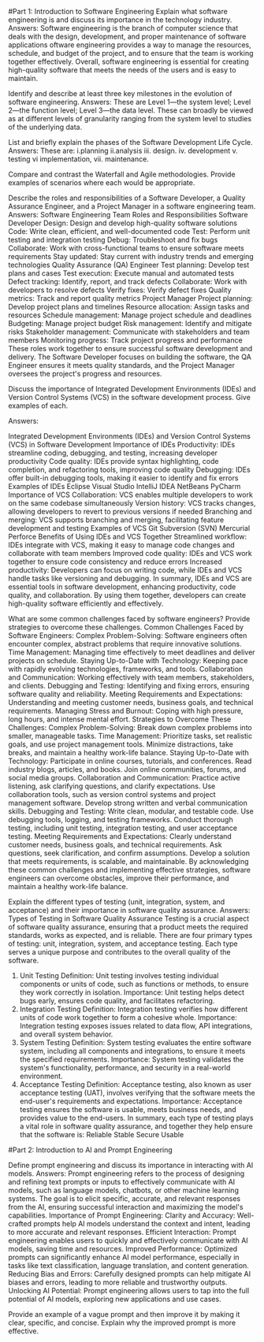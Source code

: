 #Part 1: Introduction to Software Engineering
Explain what software engineering is and discuss its importance in the technology industry.
Answers: Software engineering is the branch of computer science that deals with the design, development, and proper maintenance of software applications
oftware engineering provides a way to manage the resources, schedule, and budget of the project, and to ensure that the team is working together effectively. Overall, software engineering is essential for creating high-quality software that meets the needs of the users and is easy to maintain.

Identify and describe at least three key milestones in the evolution of software engineering.
Answers: These are Level 1—the system level; Level 2—the function level; Level 3—the data level. These can broadly be viewed as at different levels of granularity ranging from the system level to studies of the underlying data.

List and briefly explain the phases of the Software Development Life Cycle.
Answers: These are:
 i.planning
 ii.analysis
 iii. design.
 iv. development
 v. testing
 vi implementation, 
 vii. maintenance.

Compare and contrast the Waterfall and Agile methodologies. Provide examples of scenarios where each would be appropriate.

Describe the roles and responsibilities of a Software Developer, a Quality Assurance Engineer, and a Project Manager in a software engineering team.
Answers: 
Software Engineering Team Roles and Responsibilities
Software Developer
Design: Design and develop high-quality software solutions
Code: Write clean, efficient, and well-documented code
Test: Perform unit testing and integration testing
Debug: Troubleshoot and fix bugs
Collaborate: Work with cross-functional teams to ensure software meets requirements
Stay updated: Stay current with industry trends and emerging technologies
Quality Assurance (QA) Engineer
Test planning: Develop test plans and cases
Test execution: Execute manual and automated tests
Defect tracking: Identify, report, and track defects
Collaborate: Work with developers to resolve defects
Verify fixes: Verify defect fixes
Quality metrics: Track and report quality metrics
Project Manager
Project planning: Develop project plans and timelines
Resource allocation: Assign tasks and resources
Schedule management: Manage project schedule and deadlines
Budgeting: Manage project budget
Risk management: Identify and mitigate risks
Stakeholder management: Communicate with stakeholders and team members
Monitoring progress: Track project progress and performance
These roles work together to ensure successful software development and delivery. The Software Developer focuses on building the software, the QA Engineer ensures it meets quality standards, and the Project Manager oversees the project's progress and resources.


Discuss the importance of Integrated Development Environments (IDEs) and Version Control Systems (VCS) in the software development process. Give examples of each.

Answers: 

Integrated Development Environments (IDEs) and Version Control Systems (VCS) in Software Development
Importance of IDEs
Productivity: IDEs streamline coding, debugging, and testing, increasing developer productivity
Code quality: IDEs provide syntax highlighting, code completion, and refactoring tools, improving code quality
Debugging: IDEs offer built-in debugging tools, making it easier to identify and fix errors
Examples of IDEs
Eclipse
Visual Studio
IntelliJ IDEA
NetBeans
PyCharm
Importance of VCS
Collaboration: VCS enables multiple developers to work on the same codebase simultaneously
Version history: VCS tracks changes, allowing developers to revert to previous versions if needed
Branching and merging: VCS supports branching and merging, facilitating feature development and testing
Examples of VCS
Git
Subversion (SVN)
Mercurial
Perforce
Benefits of Using IDEs and VCS Together
Streamlined workflow: IDEs integrate with VCS, making it easy to manage code changes and collaborate with team members
Improved code quality: IDEs and VCS work together to ensure code consistency and reduce errors
Increased productivity: Developers can focus on writing code, while IDEs and VCS handle tasks like versioning and debugging.
In summary, IDEs and VCS are essential tools in software development, enhancing productivity, code quality, and collaboration. By using them together, developers can create high-quality software efficiently and effectively.


What are some common challenges faced by software engineers? Provide strategies to overcome these challenges.
Common Challenges Faced by Software Engineers:
Complex Problem-Solving: Software engineers often encounter complex, abstract problems that require innovative solutions.
Time Management: Managing time effectively to meet deadlines and deliver projects on schedule.
Staying Up-to-Date with Technology: Keeping pace with rapidly evolving technologies, frameworks, and tools.
Collaboration and Communication: Working effectively with team members, stakeholders, and clients.
Debugging and Testing: Identifying and fixing errors, ensuring software quality and reliability.
Meeting Requirements and Expectations: Understanding and meeting customer needs, business goals, and technical requirements.
Managing Stress and Burnout: Coping with high pressure, long hours, and intense mental effort.
Strategies to Overcome These Challenges:
Complex Problem-Solving:
Break down complex problems into smaller, manageable tasks.
Time Management:
Prioritize tasks, set realistic goals, and use project management tools.
Minimize distractions, take breaks, and maintain a healthy work-life balance.
Staying Up-to-Date with Technology:
Participate in online courses, tutorials, and conferences.
Read industry blogs, articles, and books.
Join online communities, forums, and social media groups.
Collaboration and Communication:
Practice active listening, ask clarifying questions, and clarify expectations.
Use collaboration tools, such as version control systems and project management software.
Develop strong written and verbal communication skills.
Debugging and Testing:
Write clean, modular, and testable code.
Use debugging tools, logging, and testing frameworks.
Conduct thorough testing, including unit testing, integration testing, and user acceptance testing.
Meeting Requirements and Expectations:
Clearly understand customer needs, business goals, and technical requirements.
Ask questions, seek clarification, and confirm assumptions.
Develop a solution that meets requirements, is scalable, and maintainable.
By acknowledging these common challenges and implementing effective strategies, software engineers can overcome obstacles, improve their performance, and maintain a healthy work-life balance.


Explain the different types of testing (unit, integration, system, and acceptance) and their importance in software quality assurance.
Answers:
Types of Testing in Software Quality Assurance
Testing is a crucial aspect of software quality assurance, ensuring that a product meets the required standards, works as expected, and is reliable. There are four primary types of testing: unit, integration, system, and acceptance testing. Each type serves a unique purpose and contributes to the overall quality of the software.
1. Unit Testing
Definition: Unit testing involves testing individual components or units of code, such as functions or methods, to ensure they work correctly in isolation.
Importance: Unit testing helps detect bugs early, ensures code quality, and facilitates refactoring.
2. Integration Testing
Definition: Integration testing verifies how different units of code work together to form a cohesive whole.
Importance: Integration testing exposes issues related to data flow, API integrations, and overall system behavior.
3. System Testing
Definition: System testing evaluates the entire software system, including all components and integrations, to ensure it meets the specified requirements.
Importance: System testing validates the system's functionality, performance, and security in a real-world environment.
4. Acceptance Testing
Definition: Acceptance testing, also known as user acceptance testing (UAT), involves verifying that the software meets the end-user's requirements and expectations.
Importance: Acceptance testing ensures the software is usable, meets business needs, and provides value to the end-users.
In summary, each type of testing plays a vital role in software quality assurance, and together they help ensure that the software is:
Reliable
Stable
Secure
Usable


#Part 2: Introduction to AI and Prompt Engineering

Define prompt engineering and discuss its importance in interacting with AI models.
Answers:
Prompt engineering refers to the process of designing and refining text prompts or inputs to effectively communicate with AI models, such as language models, chatbots, or other machine learning systems. The goal is to elicit specific, accurate, and relevant responses from the AI, ensuring successful interaction and maximizing the model's capabilities.
Importance of Prompt Engineering:
Clarity and Accuracy: Well-crafted prompts help AI models understand the context and intent, leading to more accurate and relevant responses.
Efficient Interaction: Prompt engineering enables users to quickly and effectively communicate with AI models, saving time and resources.
Improved Performance: Optimized prompts can significantly enhance AI model performance, especially in tasks like text classification, language translation, and content generation.
Reducing Bias and Errors: Carefully designed prompts can help mitigate AI biases and errors, leading to more reliable and trustworthy outputs.
Unlocking AI Potential: Prompt engineering allows users to tap into the full potential of AI models, exploring new applications and use cases.



Provide an example of a vague prompt and then improve it by making it clear, specific, and concise. Explain why the improved prompt is more effective.

